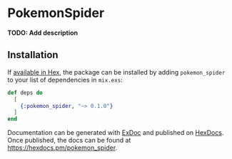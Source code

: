 # PokemonSpider

**TODO: Add description**

## Installation

If [available in Hex](https://hex.pm/docs/publish), the package can be installed
by adding `pokemon_spider` to your list of dependencies in `mix.exs`:

```elixir
def deps do
  [
    {:pokemon_spider, "~> 0.1.0"}
  ]
end
```

Documentation can be generated with [ExDoc](https://github.com/elixir-lang/ex_doc)
and published on [HexDocs](https://hexdocs.pm). Once published, the docs can
be found at <https://hexdocs.pm/pokemon_spider>.

